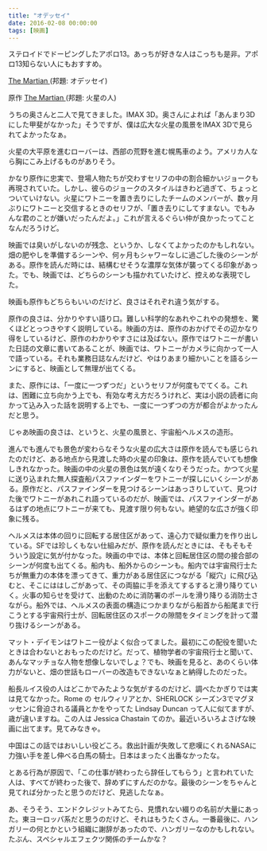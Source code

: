 ```yaml
---
title: "オデッセイ"
date: 2016-02-08 00:00:00
tags: [映画]
---
```


ステロイドでドーピングしたアポロ13。あっちが好きな人はこっちも是非。アポロ13知らない人にもおすすめ。 

  


[ The Martian ](http://www.foxmovies-jp.com/odyssey/) (邦題: オデッセイ) 

  


原作 [ The Martian ](http://www.hayakawa-online.co.jp/shopdetail/000000013092/) (邦題: 火星の人) 

  


うちの奥さんと二人で見てきました。IMAX 3D。奥さんによれば「あんまり3Dにした甲斐がなかった」そうですが、僕は広大な火星の風景をIMAX 3Dで見られてよかったなぁ。 

  


火星の大平原を進むローバーは、西部の荒野を進む幌馬車のよう。アメリカ人なら胸にこみ上げるものがありそう。 

  


かなり原作に忠実で、登場人物たちが交わすセリフの中の割合細かいジョークも再現されていた。しかし、彼らのジョークのスタイルはきわど過ぎて、ちょっとついていけない。火星にワトニーを置き去りにしたチームのメンバーが、数ヶ月ぶりにワトニーと交信するときのセリフが、「置き去りにしてすまない。でもみんな君のことが嫌いだったんだよ。」これが言えるぐらい仲が良かったってことなんだろうけど。 

  


映画では臭いがしないのが残念、というか、しなくてよかったのかもしれない。畑の肥やしを準備するシーンや、何ヶ月もシャワーなしに過ごした後のシーンがある。原作を読んだ時には、結構むせそうな濃厚な気体が襲ってくる印象があった。でも、映画では、どちらのシーンも描かれていたけど、控えめな表現でした。 

  


映画も原作もどちらもいいのだけど、良さはそれぞれ違う気がする。 

  


原作の良さは、分かりやすい語り口。難しい科学的なあれやこれやの発想を、驚くほどとっつきやすく説明している。映画の方は、原作のおかげでその辺かなり得をしているけど、原作のわかりやすさには及ばない。原作ではワトニーが書いた日誌の文章に書いてあることが、映画では、ワトニーがカメラに向かって一人で語っている。それも業務日誌なんだけど、やはりあまり細かいことを語るシーンにすると、映画として無理が出てくる。 

  


また、原作には、「一度に一つずつだ」というセリフが何度もでてくる。これは、困難に立ち向かう上でも、有効な考え方だろうけれど、実は小説の読者に向かって込み入った話を説明する上でも、一度に一つずつの方が都合がよかったんだと思う。 

  


じゃあ映画の良さは、というと、火星の風景と、宇宙船ヘルメスの造形。 

  


進んでも進んでも景色が変わらなそうな火星の広大さは原作を読んでも感じられたのだけど、ある地点から見渡した時の火星の印象は、原作を読んでいても想像しきれなかった。映画の中の火星の景色は気が遠くなりそうだった。かつて火星に送り込まれた無人探査船パスファインダーをワトニーが探しにいくシーンがある。原作だと、パスファインダーを見つけるシーンはあっさりしていて、見つけた後でワトニーがあれこれ語っているのだが、映画では、パスファインダーがあるはずの地点にワトニーが来ても、見渡す限り何もない。絶望的な広さが強く印象に残る。 

  


ヘルメスは本体の回りに回転する居住区があって、遠心力で疑似重力を作り出している。SFでは珍しくもない仕組みだが、原作を読んだときには、そもそもそういう設定に気が付かなった。映画の中では、本体と回転居住区の間の接合部のシーンが何度も出てくる。船内も、船外からのシーンも。船内では宇宙飛行士たちが無重力の本体を漂ってきて、重力がある居住区につながる「縦穴」に飛び込むと、そこにははしごがあって、その両脇に手を添えてするすると滑り降りていく。火事の知らせを受けて、出動のために消防署のポールを滑り降りる消防士さながら。船外では、ヘルメスの表面の構造につかまりながら船首から船尾まで行こうとする宇宙飛行士が、回転居住区のスポークの隙間をタイミングを計って潜り抜けるシーンがある。 

  


マット・デイモンはワトニー役がよく似合ってました。最初にこの配役を聞いたときは合わないとおもったのだけど。だって、植物学者の宇宙飛行士と聞いて、あんなマッチョな人物を想像しないでしょ？でも、映画を見ると、あのくらい体力がないと、畑の世話もローバーの改造もできないなぁと納得したのだった。 

  


船長ルイス役の人はどこかでみたような気がするのだけど、調べたかぎりでは実は見てなかった。Rome の セルウィリアとか、SHERLOCK シーズン3でマグヌッセンに脅迫される議員とかをやってた Lindsay Duncan って人に似てますが、歳が違いますね。この人は Jessica Chastain てのか。最近いろいろよさげな映画に出てます。見てみなきゃ。 

  


中国はこの話ではおいしい役どころ。救出計画が失敗して悲嘆にくれるNASAに力強い手を差し伸べる白馬の騎士。日本はまったく出番なかったな。 

  


とある行為が原因で、「この仕事が終わったら辞任してもらう」と言われていた人は、すべてが終わった後で、辞めずにすんだのかな。最後のシーンをちゃんと見てれば分かったと思うのだけど、見逃したなぁ。 

  


あ、そうそう、エンドクレジットみてたら、見慣れない綴りの名前が大量にあった。東ヨーロッパ系だと思うのだけど、それはもうたくさん。一番最後に、ハンガリーの何とかという組織に謝辞があったので、ハンガリーなのかもしれない。たぶん、スペシャルエフェクツ関係のチームかな？
